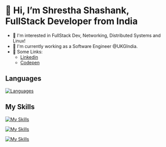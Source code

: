 

<!--
## Some Links :)
🌐 [Link to my Portfolio](https://shrestha-shashank-144.vercel.app) </br>
🔭 [Codepen](https://codepen.io/shresth72) </br>
-->

# 👋 Hi, I’m Shrestha Shashank, FullStack Developer from India
- 👀 I'm interested in FullStack Dev, Networking, Distributed Systems and Linux!
- 🌱 I'm currently working as a Software Engineer @UKGIndia.
- 📎 Some Links:
  - [Linkedin](https://www.linkedin.com/in/shrestha-shashank-38002b22b)
  - [Codepen](https://codepen.io/shresth72)

## Languages
[![Languages](https://skillicons.dev/icons?i=c,go,rust,python)](https://skillicons.dev)

## My Skills
[![My Skills](https://skillicons.dev/icons?i=mysql,mongo,redis)](https://skillicons.dev)

[![My Skills](https://skillicons.dev/icons?i=go,fastapi,django,react,css)](https://skillicons.dev)

[![My Skills](https://skillicons.dev/icons?i=linux,docker,kubernetes,terraform,gcp,githubactions)](https://skillicons.dev)

<!--
## GitHub Stats
[![Shrestha's GitHub Stats](https://github-readme-stats.vercel.app/api?username=Shresth72)](https://anuraghazra/github-readme-stats)




</br>
<a href="https://github.com/shresth72">
  <img src="https://github-readme-stats.vercel.app/api/top-langs/?username=shresth72&layout=compact&theme=github_dark&hide=C%2B%2B,Lua,HCL,CSS,HTML,Swift,EJS,SCSS,LLVM,Javascript,Jupyter%20Notebook,Blade,PHP" alt="Top languages - github_dark">
</a>
-->
